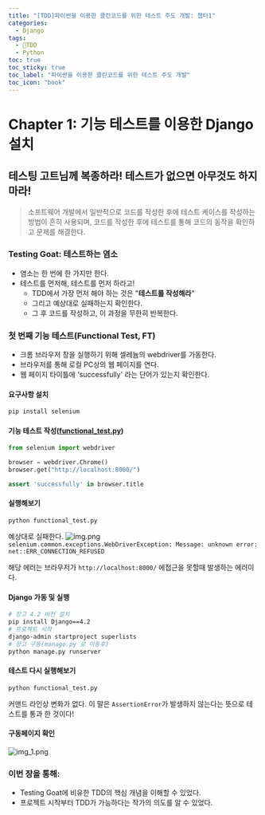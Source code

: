 ```yaml
---
title: "[TDD]파이썬을 이용한 클린코드를 위한 테스트 주도 개발: 챕터1"
categories:
  - Django
tags:
  - TDD
  - Python
toc: true
toc_sticky: true
toc_label: "파이썬을 이용한 클린코드를 위한 테스트 주도 개발"
toc_icon: "book"
---
```


# Chapter 1: 기능 테스트를 이용한 Django 설치
## 테스팅 고트님께 복종하라! 테스트가 없으면 아무것도 하지마라!
> 소프트웨어 개발에서 일반적으로 코드를 작성한 후에 테스트 케이스를 작성하는 방법이 흔히 사용되며, 코드를 작성한 후에 테스트를 통해 코드의 동작을 확인하고 문제를 해결한다.

### Testing Goat: 테스트하는 염소
- 염소는 한 번에 한 가지만 한다.
- 테스트를 먼저해, 테스트를 먼저 하라고!
  - TDD에서 가장 먼저 해야 하는 것은 "**테스트를 작성해라**"
  - 그리고 예상대로 실패하는지 확인한다.
  - 그 후 코드를 작성하고, 이 과정을 무한히 반복한다.

### 첫 번째 기능 테스트(Functional Test, FT)
- 크롬 브라우저 창을 실행하기 위해 셀레늄의 webdriver를 가동한다.
- 브라우저를 통해 로컬 PC상의 웹 페이지를 연다.
- 웹 페이지 타이틀에 'successfully' 라는 단어가 있는지 확인한다.

#### 요구사항 설치
```sh
pip install selenium
```
#### 기능 테스트 작성([functional_test.py](./functional_test.py))
```py
from selenium import webdriver

browser = webdriver.Chrome()
browser.get("http://localhost:8000/")

assert 'successfully' in browser.title
```
#### 실행해보기
```shell
python functional_test.py
```
예상대로 실패한다.
![img.png](img.png)
`selenium.common.exceptions.WebDriverException: Message: unknown error: net::ERR_CONNECTION_REFUSED`

해당 에러는 브라우저가 `http://localhost:8000/` 에접근을 못할때 발생하는 에러이다.

#### Django 가동 및 실행

```sh
# 장고 4.2 버전 설치
pip install Django==4.2
# 프로젝트 시작 
django-admin startproject superlists
# 장고 구동(manage.py 로 이동후)
python manage.py runserver
```
#### 테스트 다시 실행해보기
```shell
python functional_test.py
```
커맨드 라인상 변화가 없다. 이 말은 `AssertionError`가 발생하지 않는다는 뜻으로 테스트를 통과 한 것이다!

#### 구동페이지 확인
![img_1.png](img_1.png)

### 이번 장을 통해:
- Testing Goat에 비유한 TDD의 핵심 개념을 이해할 수 있었다.
- 프로젝트 시작부터 TDD가 가능하다는 작가의 의도를 알 수 있었다.
